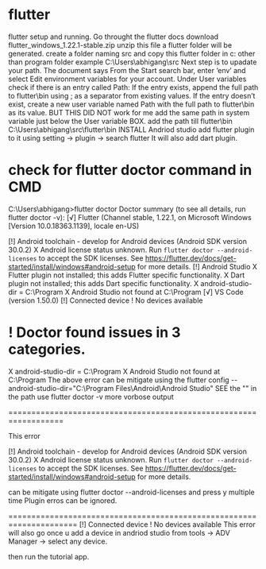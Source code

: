 # flutter
flutter setup and running.
Go throught the flutter docs
download flutter_windows_1.22.1-stable.zip
unzip this file a flutter folder will be generated.
create a folder naming src and copy this flutter folder in  c: other than program folder
example C:\Users\abhigang\src
Next step is to upadate your path.
The document says 
From the Start search bar, enter ‘env’ and select Edit environment variables for your account.
Under User variables check if there is an entry called Path:
If the entry exists, append the full path to flutter\bin using ; as a separator from existing values.
If the entry doesn’t exist, create a new user variable named Path with the full path to flutter\bin as its value.
BUT THIS DID NOT work for me 
add the same path in system variable just below the User variable BOX.
add the path till flutter\bin 
C:\Users\abhigang\src\flutter\bin
INSTALL Andriod studio add flutter plugin to it using setting -> plugin -> search flutter
It will also add dart plugin.

check for flutter doctor command in CMD
==========================================
C:\Users\abhigang>flutter doctor
Doctor summary (to see all details, run flutter doctor -v):
[√] Flutter (Channel stable, 1.22.1, on Microsoft Windows [Version 10.0.18363.1139], locale en-US)

[!] Android toolchain - develop for Android devices (Android SDK version 30.0.2)
    X Android license status unknown.
      Run `flutter doctor --android-licenses` to accept the SDK licenses.
      See https://flutter.dev/docs/get-started/install/windows#android-setup for more details.
[!] Android Studio
    X Flutter plugin not installed; this adds Flutter specific functionality.
    X Dart plugin not installed; this adds Dart specific functionality.
    X android-studio-dir = C:\Program
    X Android Studio not found at C:\Program
[√] VS Code (version 1.50.0)
[!] Connected device
    ! No devices available

! Doctor found issues in 3 categories.
================================================================
X android-studio-dir = C:\Program 
X Android Studio not found at C:\Program
The above error can be mitigate using the 
flutter config --android-studio-dir="C:\Program Files\Android\Android Studio"
SEE the "" in the path
use flutter doctor -v more vorbose output

==================================================================

This error

[!] Android toolchain - develop for Android devices (Android SDK version 30.0.2)
    X Android license status unknown.
      Run `flutter doctor --android-licenses` to accept the SDK licenses.
      See https://flutter.dev/docs/get-started/install/windows#android-setup for more details.

can be mitigate using 
flutter doctor --android-licenses
and press y multiple time
Plugin erros can be ignored.

=====================================================================
[!] Connected device
    ! No devices available
This error will also go once u add a device in andriod studio from tools -> ADV Manager -> select any device.

then run the tutorial app.


    


